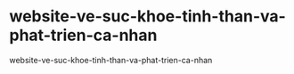 # website-ve-suc-khoe-tinh-than-va-phat-trien-ca-nhan
website-ve-suc-khoe-tinh-than-va-phat-trien-ca-nhan
